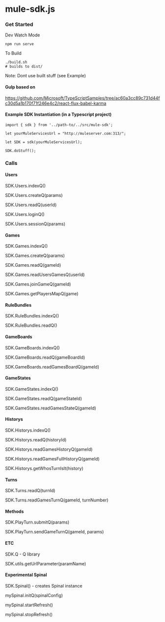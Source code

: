# mule-sdk.js

### Get Started

Dev Watch Mode
```
npm run serve
```

To Build
```
./build.sh
# builds to dist/
```
Note: Dont use built stuff (see Example)

#### Gulp based on

https://github.com/Microsoft/TypeScriptSamples/tree/ac60a3cc89c731d44fc30d5a1b170f71f246e4c2/react-flux-babel-karma

#### Example SDK Instantiation (in a Typescript project)

```
import { sdk } from '../path-to/../src/mule-sdk';

let yourMuleServicesUrl = "http://muleserver.com:313/";

let SDK = sdk(yourMuleServicesUrl);

SDK.doStuff();
```


### Calls

#### Users
SDK.Users.indexQ()

SDK.Users.createQ(params)

SDK.Users.readQ(userId)


SDK.Users.loginQ()

SDK.Users.sessionQ(params)

#### Games
SDK.Games.indexQ()

SDK.Games.createQ(params)

SDK.Games.readQ(gameId)

SDK.Games.readUsersGamesQ(userId)

SDK.Games.joinGameQ(gameId)

SDK.Games.getPlayersMapQ(game)

#### RuleBundles
SDK.RuleBundles.indexQ()

SDK.RuleBundles.readQ()

#### GameBoards
SDK.GameBoards.indexQ()

SDK.GameBoards.readQ(gameBoardId)

SDK.GameBoards.readGamesBoardQ(gameId)

#### GameStates
SDK.GameStates.indexQ()

SDK.GameStates.readQ(gameStateId)

SDK.GameStates.readGamesStateQ(gameId)

#### Historys
SDK.Historys.indexQ()

SDK.Historys.readQ(historyId)

SDK.Historys.readGamesHistoryQ(gameId)

SDK.Historys.readGamesFullHistoryQ(gameId)

SDK.Historys.getWhosTurnIsIt(history)

#### Turns
SDK.Turns.readQ(turnId)

SDK.Turns.readGamesTurnQ(gameId, turnNumber)

#### Methods

SDK.PlayTurn.submitQ(params)

SDK.PlayTurn.sendGameTurnQ(gameId, params)

#### ETC

SDK.Q - Q library

SDK.utils.getUrlParameter(paramName)

#### Experimental Spinal

SDK.Spinal() - creates Spinal instance

mySpinal.initQ(spinalConfig)

mySpinal.startRefresh()

mySpinal.stopRefresh()
